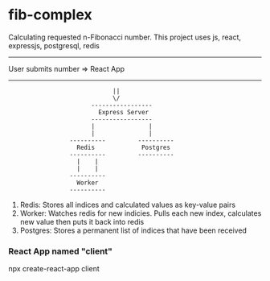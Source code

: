 # fib-complex
Calculating requested n-Fibonacci number. This project uses js, react, expressjs, postgresql, redis


 -------------------        -----------
 User submits number    =>   React App 
 -------------------        -----------
                                 ||
                                 \/
                           -----------------
                             Express Server      
                           -----------------
                           |               |
                           |               |
                     ----------         ----------
                       Redis             Postgres
                     ----------         ----------
                       |    |
                       |    |
                     ----------
                       Worker
                     ----------
                     
1. Redis: Stores all indices and calculated values as key-value pairs
2. Worker: Watches redis for new indicies. Pulls each new index, calculates new value then puts it back into redis
3. Postgres: Stores a permanent list of indices that have been received

### React App named "client"
npx create-react-app client
